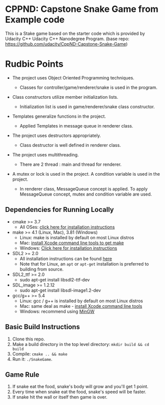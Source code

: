 # CPPND: Capstone Snake Game from Example code 

This is a Stake game based on the starter code which is provided by Udacity C++ Udacity C++ Nanodegree Program. (base repo: https://github.com/udacity/CppND-Capstone-Snake-Game)

# Rudbic Points
* The project uses Object Oriented Programming techniques.
  * Classes for controller/game/renderer/snake is used in the program.
* Class constructors utilize member initialization lists.
  * Initialization list is used in game/renderer/snake class constructor.
* Templates generalize functions in the project.
  * Applied Templates in message queue in renderer class.
* The project uses destructors appropriately.
  * Class destructor is well defined in renderer class.
* The project uses multithreading.
  * There are 2 thread : main and thread for renderer.

* A mutex or lock is used in the project. A condition variable is used in the project.
  * In renderer class, MessageQueue concept is applied. To apply MessageQueue concept, mutex and condition variable are used.

## Dependencies for Running Locally
* cmake >= 3.7
  * All OSes: [click here for installation instructions](https://cmake.org/install/)
* make >= 4.1 (Linux, Mac), 3.81 (Windows)
  * Linux: make is installed by default on most Linux distros
  * Mac: [install Xcode command line tools to get make](https://developer.apple.com/xcode/features/)
  * Windows: [Click here for installation instructions](http://gnuwin32.sourceforge.net/packages/make.htm)
* SDL2 >= 2.0
  * All installation instructions can be found [here](https://wiki.libsdl.org/Installation)
  * Note that for Linux, an `apt` or `apt-get` installation is preferred to building from source.
* SDL2_ttf >= 2.0
  * sudo apt-get install libsdl2-ttf-dev
* SDL_image >= 1.2.12
  * sudo apt-get install libsdl-image1.2-dev
* gcc/g++ >= 5.4
  * Linux: gcc / g++ is installed by default on most Linux distros
  * Mac: same deal as make - [install Xcode command line tools](https://developer.apple.com/xcode/features/)
  * Windows: recommend using [MinGW](http://www.mingw.org/)

## Basic Build Instructions

1. Clone this repo.
2. Make a build directory in the top level directory: `mkdir build && cd build`
3. Compile: `cmake .. && make`
4. Run it: `./SnakeGame`.

## Game Rule
1. If snake eat the food, snake's body will grow and you'll get 1 point. 
2. Every time when snake eat the food, snake's speed will be faster.
3. If snake hit the wall or itself then game is over.
